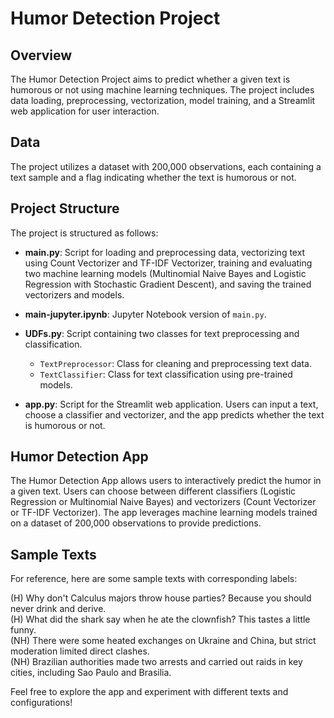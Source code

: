 # Humor Detection Project

## Overview

The Humor Detection Project aims to predict whether a given text is humorous or not using machine learning techniques. The project includes data loading, preprocessing, vectorization, model training, and a Streamlit web application for user interaction.

## Data

The project utilizes a dataset with 200,000 observations, each containing a text sample and a flag indicating whether the text is humorous or not.

## Project Structure

The project is structured as follows:

- **main.py**: Script for loading and preprocessing data, vectorizing text using Count Vectorizer and TF-IDF Vectorizer, training and evaluating two machine learning models (Multinomial Naive Bayes and Logistic Regression with Stochastic Gradient Descent), and saving the trained vectorizers and models.

- **main-jupyter.ipynb**: Jupyter Notebook version of `main.py`.

- **UDFs.py**: Script containing two classes for text preprocessing and classification. 
  - `TextPreprocessor`: Class for cleaning and preprocessing text data.
  - `TextClassifier`: Class for text classification using pre-trained models.

- **app.py**: Script for the Streamlit web application. Users can input a text, choose a classifier and vectorizer, and the app predicts whether the text is humorous or not.

## Humor Detection App

The Humor Detection App allows users to interactively predict the humor in a given text. Users can choose between different classifiers (Logistic Regression or Multinomial Naive Bayes) and vectorizers (Count Vectorizer or TF-IDF Vectorizer). The app leverages machine learning models trained on a dataset of 200,000 observations to provide predictions.

## Sample Texts

For reference, here are some sample texts with corresponding labels:

(H) Why don't Calculus majors throw house parties? Because you should never drink and derive.  
(H) What did the shark say when he ate the clownfish? This tastes a little funny.  
(NH) There were some heated exchanges on Ukraine and China, but strict moderation limited direct clashes.  
(NH) Brazilian authorities made two arrests and carried out raids in key cities, including Sao Paulo and Brasilia.  

Feel free to explore the app and experiment with different texts and configurations!